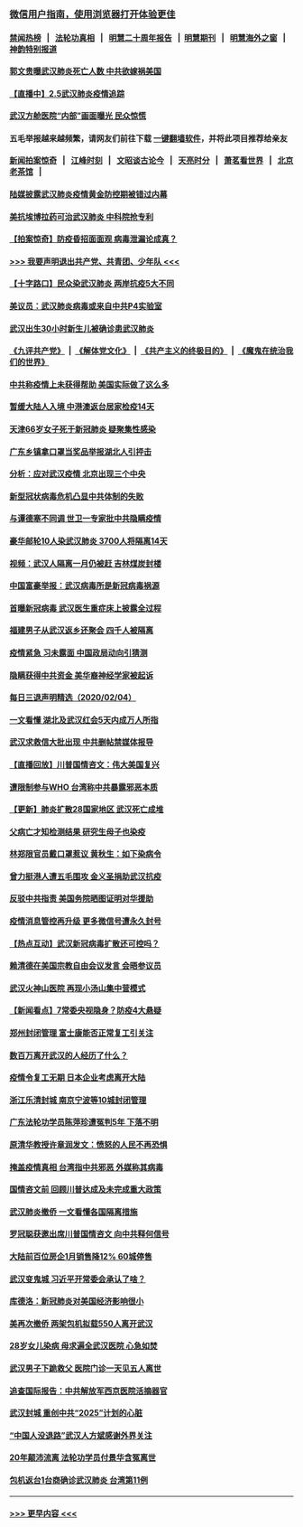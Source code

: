 ### [微信用户指南，使用浏览器打开体验更佳](https://github.com/gfw-breaker/banned-news1/blob/master/indexes/wechat-guide.md?t=0)
#### [禁闻热榜](热点新闻.md?t=0)  &nbsp;&nbsp;|&nbsp;&nbsp; [法轮功真相](https://github.com/gfw-breaker/truth/blob/master/README.md?t=0) &nbsp;&nbsp;|&nbsp;&nbsp; [明慧二十周年报告](https://github.com/gfw-breaker/mh-reports/blob/master/README.md?t=0) &nbsp;&nbsp;|&nbsp;&nbsp;[明慧期刊](https://github.com/gfw-breaker/mh-qikan) &nbsp;&nbsp;|&nbsp;&nbsp; [明慧海外之窗](https://github.com/gfw-breaker/mh-news/blob/master/README.md?t=0) &nbsp;&nbsp;|&nbsp;&nbsp; [神韵特别报道](https://github.com/gfw-breaker/mh-news/blob/master/shenyun.md?t=0)
#### [郭文贵曝武汉肺炎死亡人数 中共欲嫁祸美国](../pages/nsc413/n11846240.md?t=02052302) 
#### [【直播中】2.5武汉肺炎疫情追踪](../pages/nsc413/n11846437.md?t=02052302) 
#### [武汉方舱医院“内部”画面曝光 民众惊慌](../pages/nsc413/n11846442.md?t=02052302) 
#### 五毛举报越来越频繁，请网友们前往下载 [一键翻墙软件](https://github.com/gfw-breaker/ssr-accounts)，并将此项目推荐给亲友
#### [新闻拍案惊奇](https://github.com/gfw-breaker/banned-news1/blob/master/pages/link4.md) &nbsp;&nbsp;|&nbsp;&nbsp; [江峰时刻](https://github.com/gfw-breaker/banned-news1/blob/master/pages/link4.md) &nbsp;&nbsp;|&nbsp;&nbsp; [文昭谈古论今](https://github.com/gfw-breaker/banned-news1/blob/master/pages/link4.md) &nbsp;&nbsp;|&nbsp;&nbsp; [天亮时分](https://github.com/gfw-breaker/banned-news1/blob/master/pages/link4.md) &nbsp;&nbsp;|&nbsp;&nbsp; [萧茗看世界](https://github.com/gfw-breaker/banned-news1/blob/master/pages/link4.md) &nbsp;&nbsp;|&nbsp;&nbsp; [北京老茶馆](https://github.com/gfw-breaker/banned-news1/blob/master/pages/link4.md) &nbsp;&nbsp;|&nbsp;&nbsp; 
#### [陆媒披露武汉肺炎疫情黄金防控期被错过内幕](../pages/nsc413/n11846413.md?t=02052302) 
#### [美抗埃博拉药可治武汉肺炎 中科院抢专利](../pages/nsc413/n11846409.md?t=02052302) 
#### [【拍案惊奇】防疫昏招面面观 病毒泄漏论成真？](../pages/nsc413/n11845382.md?t=02052302) 
#### [>>> 我要声明退出共产党、共青团、少年队 <<<](https://github.com/begood0513/goodnews/blob/master/quit/letter.md) 
#### [【十字路口】民众染武汉肺炎 两岸抗疫5大不同](../pages/nsc413/n11845264.md?t=02052302) 
#### [美议员：武汉肺炎病毒或来自中共P4实验室](../pages/nsc413/n11846043.md?t=02052302) 
#### [武汉出生30小时新生儿被确诊患武汉肺炎](../pages/nsc413/n11846307.md?t=02052302) 
#### [《九评共产党》](https://github.com/begood0513/9ping.md/blob/master/README.md) &nbsp;|&nbsp; [《解体党文化》](../../../../jtdwh.md/blob/master/README.md)  &nbsp;|&nbsp; [《共产主义的终极目的》](../../../../gczydzjmd.md/blob/master/README.md) &nbsp;|&nbsp; [《魔鬼在统治我们的世界》](../../../../mgztzwmdsj.md/blob/master/README.md) 
#### [中共称疫情上未获得帮助 美国实际做了这么多](../pages/nsc413/n11846008.md?t=02052302) 
#### [暂缓大陆人入境 中港澳返台居家检疫14天](../pages/nsc413/n11845862.md?t=02052302) 
#### [天津66岁女子死于新冠肺炎 疑聚集性感染](../pages/nsc413/n11845909.md?t=02052302) 
#### [广东乡镇拿口罩当奖品举报湖北人引抨击](../pages/nsc413/n11845622.md?t=02052302) 
#### [分析：应对武汉疫情 北京出现三个中央](../pages/nsc413/n11845850.md?t=02052302) 
#### [新型冠状病毒危机凸显中共体制的失败](../pages/nsc413/n11844970.md?t=02052302) 
#### [与谭德塞不同调 世卫一专家批中共隐瞒疫情](../pages/nsc413/n11845278.md?t=02052302) 
#### [豪华邮轮10人染武汉肺炎 3700人将隔离14天](../pages/nsc413/n11845543.md?t=02052302) 
#### [视频：武汉人隔离一月仍被赶 吉林煤炭封楼](../pages/nsc413/n11845570.md?t=02052302) 
#### [中国富豪举报：武汉病毒所是新冠病毒祸源](../pages/nsc413/n11844943.md?t=02052302) 
#### [首曝新冠病毒 武汉医生重症床上披露全过程](../pages/nsc413/n11845150.md?t=02052302) 
#### [福建男子从武汉返乡还聚会 四千人被隔离](../pages/nsc413/n11845352.md?t=02052302) 
#### [疫情紧急 习未露面 中国政局动向引猜测](../pages/nsc413/n11845224.md?t=02052302) 
#### [隐瞒获得中共资金 美华裔神经学家被起诉](../pages/nsc413/n11844879.md?t=02052302) 
#### [每日三退声明精选（2020/02/04）](../pages/nsc413/n11845335.md?t=02052302) 
#### [一文看懂 湖北及武汉红会5天内成万人所指](../pages/nsc413/n11844315.md?t=02052302) 
#### [武汉求救信大批出现 中共删帖禁媒体报导](../pages/nsc413/n11845064.md?t=02052302) 
#### [【直播回放】川普国情咨文：伟大美国复兴](../pages/nsc413/n11842079.md?t=02052302) 
#### [遭限制参与WHO 台湾称中共暴露邪恶本质](../pages/nsc413/n11844351.md?t=02052302) 
#### [【更新】肺炎扩散28国家地区 武汉死亡成堆](../pages/nsc413/n11801312.md?t=02052302) 
#### [父病亡才知检测结果 研究生母子也染疫](../pages/nsc413/n11845059.md?t=02052302) 
#### [林郑限官员戴口罩惹议 黄秋生：如下染病令](../pages/nsc413/n11844529.md?t=02052302) 
#### [曾力挺港人遭五毛围攻 金义圣捐助武汉抗疫](../pages/nsc413/n11844707.md?t=02052302) 
#### [反驳中共指责 美国务院晒图证明对华援助](../pages/nsc413/n11844859.md?t=02052302) 
#### [疫情消息管控再升级 更多微信号遭永久封号](../pages/nsc413/n11844902.md?t=02052302) 
#### [【热点互动】武汉新冠病毒扩散还可控吗？](../pages/nsc413/n11844750.md?t=02052302) 
#### [赖清德在美国宗教自由会议发言 会晤参议员](../pages/nsc413/n11844836.md?t=02052302) 
#### [武汉火神山医院 再现小汤山集中营模式](../pages/nsc413/n11844763.md?t=02052302) 
#### [【新闻看点】7常委央视隐身？防疫4大悬疑](../pages/nsc413/n11844611.md?t=02052302) 
#### [郑州封闭管理 富士康能否正常复工引关注](../pages/nsc413/n11844727.md?t=02052302) 
#### [数百万离开武汉的人经历了什么？](../pages/nsc413/n11844742.md?t=02052302) 
#### [疫情令复工无期  日本企业考虑离开大陆](../pages/nsc413/n11844585.md?t=02052302) 
#### [浙江乐清封城 南京宁波等10城封闭管理](../pages/nsc413/n11844464.md?t=02052302) 
#### [广东法轮功学员陈萍珍遭冤判5年 下落不明](../pages/nsc413/n11844088.md?t=02052302) 
#### [原清华教授许章润发文：愤怒的人民不再恐惧](../pages/nsc413/n11844347.md?t=02052302) 
#### [掩盖疫情真相 台湾指中共邪恶 外媒称其病毒](../pages/nsc413/n11844401.md?t=02052302) 
#### [国情咨文前 回顾川普达成及未完成重大政策](../pages/nsc413/n11844581.md?t=02052302) 
#### [武汉肺炎撤侨 一文看懂各国隔离措施](../pages/nsc413/n11844216.md?t=02052302) 
#### [罗冠聪获邀出席川普国情咨文 向中共释何信号](../pages/nsc413/n11844355.md?t=02052302) 
#### [大陆前百位房企1月销售降12% 60城停售](../pages/nsc413/n11844398.md?t=02052302) 
#### [武汉变鬼城 习近平开常委会承认了啥？](../pages/nsc413/n11844218.md?t=02052302) 
#### [库德洛：新冠肺炎对美国经济影响很小](../pages/nsc413/n11844418.md?t=02052302) 
#### [美再次撤侨 两架包机拟载550人离开武汉](../pages/nsc413/n11844407.md?t=02052302) 
#### [28岁女儿染病 母求遍全武汉医院 心急如焚](../pages/nsc413/n11844302.md?t=02052302) 
#### [武汉男子下跪救父 医院门诊一天见五人离世](../pages/nsc413/n11844073.md?t=02052302) 
#### [追查国际报告：中共解放军西京医院活摘器官](../pages/nsc413/n11838359.md?t=02052302) 
#### [武汉封城 重创中共“2025”计划的心脏](../pages/nsc413/n11843972.md?t=02052302) 
#### [“中国人没退路”武汉人方斌感谢外界关注](../pages/nsc413/n11843517.md?t=02052302) 
#### [20年颠沛流离 法轮功学员付景华含冤离世](../pages/nsc413/n11841986.md?t=02052302) 
#### [包机返台1台商确诊武汉肺炎 台湾第11例](../pages/nsc413/n11844182.md?t=02052302) 

----
#### [ >>> 更早内容 <<< ](../indexes/nsc413-earlier.md)

